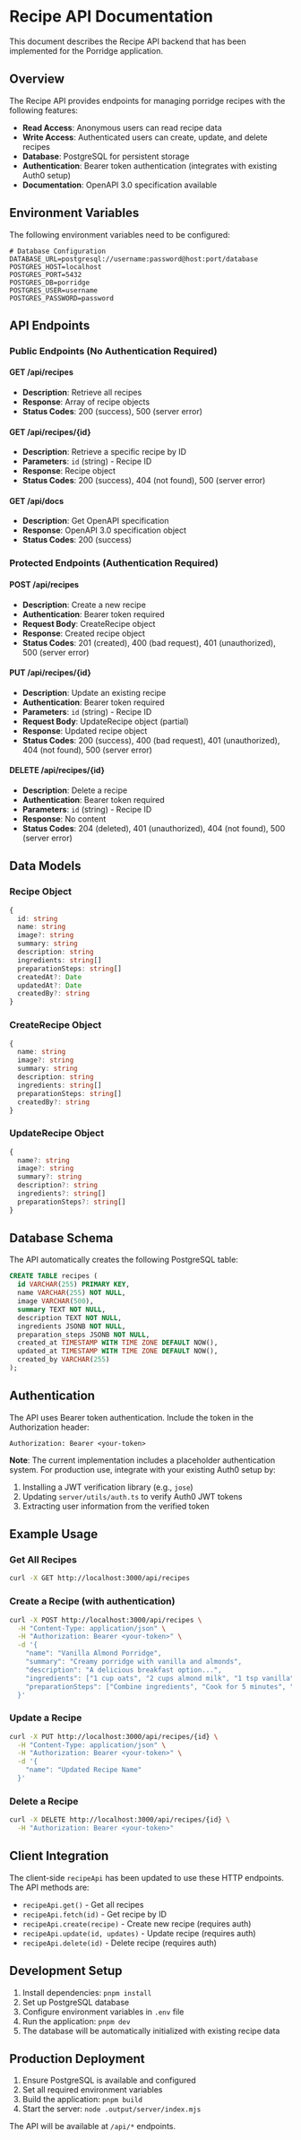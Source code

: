 # Recipe API Documentation

This document describes the Recipe API backend that has been implemented for the Porridge application.

## Overview

The Recipe API provides endpoints for managing porridge recipes with the following features:

- **Read Access**: Anonymous users can read recipe data
- **Write Access**: Authenticated users can create, update, and delete recipes
- **Database**: PostgreSQL for persistent storage
- **Authentication**: Bearer token authentication (integrates with existing Auth0 setup)
- **Documentation**: OpenAPI 3.0 specification available

## Environment Variables

The following environment variables need to be configured:

```env
# Database Configuration
DATABASE_URL=postgresql://username:password@host:port/database
POSTGRES_HOST=localhost
POSTGRES_PORT=5432
POSTGRES_DB=porridge
POSTGRES_USER=username
POSTGRES_PASSWORD=password
```

## API Endpoints

### Public Endpoints (No Authentication Required)

#### GET /api/recipes
- **Description**: Retrieve all recipes
- **Response**: Array of recipe objects
- **Status Codes**: 200 (success), 500 (server error)

#### GET /api/recipes/{id}
- **Description**: Retrieve a specific recipe by ID
- **Parameters**: `id` (string) - Recipe ID
- **Response**: Recipe object
- **Status Codes**: 200 (success), 404 (not found), 500 (server error)

#### GET /api/docs
- **Description**: Get OpenAPI specification
- **Response**: OpenAPI 3.0 specification object
- **Status Codes**: 200 (success)

### Protected Endpoints (Authentication Required)

#### POST /api/recipes
- **Description**: Create a new recipe
- **Authentication**: Bearer token required
- **Request Body**: CreateRecipe object
- **Response**: Created recipe object
- **Status Codes**: 201 (created), 400 (bad request), 401 (unauthorized), 500 (server error)

#### PUT /api/recipes/{id}
- **Description**: Update an existing recipe
- **Authentication**: Bearer token required
- **Parameters**: `id` (string) - Recipe ID
- **Request Body**: UpdateRecipe object (partial)
- **Response**: Updated recipe object
- **Status Codes**: 200 (success), 400 (bad request), 401 (unauthorized), 404 (not found), 500 (server error)

#### DELETE /api/recipes/{id}
- **Description**: Delete a recipe
- **Authentication**: Bearer token required
- **Parameters**: `id` (string) - Recipe ID
- **Response**: No content
- **Status Codes**: 204 (deleted), 401 (unauthorized), 404 (not found), 500 (server error)

## Data Models

### Recipe Object
```typescript
{
  id: string
  name: string
  image?: string
  summary: string
  description: string
  ingredients: string[]
  preparationSteps: string[]
  createdAt?: Date
  updatedAt?: Date
  createdBy?: string
}
```

### CreateRecipe Object
```typescript
{
  name: string
  image?: string
  summary: string
  description: string
  ingredients: string[]
  preparationSteps: string[]
  createdBy?: string
}
```

### UpdateRecipe Object
```typescript
{
  name?: string
  image?: string
  summary?: string
  description?: string
  ingredients?: string[]
  preparationSteps?: string[]
}
```

## Database Schema

The API automatically creates the following PostgreSQL table:

```sql
CREATE TABLE recipes (
  id VARCHAR(255) PRIMARY KEY,
  name VARCHAR(255) NOT NULL,
  image VARCHAR(500),
  summary TEXT NOT NULL,
  description TEXT NOT NULL,
  ingredients JSONB NOT NULL,
  preparation_steps JSONB NOT NULL,
  created_at TIMESTAMP WITH TIME ZONE DEFAULT NOW(),
  updated_at TIMESTAMP WITH TIME ZONE DEFAULT NOW(),
  created_by VARCHAR(255)
);
```

## Authentication

The API uses Bearer token authentication. Include the token in the Authorization header:

```
Authorization: Bearer <your-token>
```

**Note**: The current implementation includes a placeholder authentication system. For production use, integrate with your existing Auth0 setup by:

1. Installing a JWT verification library (e.g., `jose`)
2. Updating `server/utils/auth.ts` to verify Auth0 JWT tokens
3. Extracting user information from the verified token

## Example Usage

### Get All Recipes
```bash
curl -X GET http://localhost:3000/api/recipes
```

### Create a Recipe (with authentication)
```bash
curl -X POST http://localhost:3000/api/recipes \
  -H "Content-Type: application/json" \
  -H "Authorization: Bearer <your-token>" \
  -d '{
    "name": "Vanilla Almond Porridge",
    "summary": "Creamy porridge with vanilla and almonds",
    "description": "A delicious breakfast option...",
    "ingredients": ["1 cup oats", "2 cups almond milk", "1 tsp vanilla"],
    "preparationSteps": ["Combine ingredients", "Cook for 5 minutes", "Serve hot"]
  }'
```

### Update a Recipe
```bash
curl -X PUT http://localhost:3000/api/recipes/{id} \
  -H "Content-Type: application/json" \
  -H "Authorization: Bearer <your-token>" \
  -d '{
    "name": "Updated Recipe Name"
  }'
```

### Delete a Recipe
```bash
curl -X DELETE http://localhost:3000/api/recipes/{id} \
  -H "Authorization: Bearer <your-token>"
```

## Client Integration

The client-side `recipeApi` has been updated to use these HTTP endpoints. The API methods are:

- `recipeApi.get()` - Get all recipes
- `recipeApi.fetch(id)` - Get recipe by ID
- `recipeApi.create(recipe)` - Create new recipe (requires auth)
- `recipeApi.update(id, updates)` - Update recipe (requires auth)
- `recipeApi.delete(id)` - Delete recipe (requires auth)

## Development Setup

1. Install dependencies: `pnpm install`
2. Set up PostgreSQL database
3. Configure environment variables in `.env` file
4. Run the application: `pnpm dev`
5. The database will be automatically initialized with existing recipe data

## Production Deployment

1. Ensure PostgreSQL is available and configured
2. Set all required environment variables
3. Build the application: `pnpm build`
4. Start the server: `node .output/server/index.mjs`

The API will be available at `/api/*` endpoints.